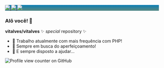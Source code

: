 <div style="background: linear-gradient(180deg, #0C7EB4 2%, #4D8789 80%);">
  <a href="https://instagram.com/vitalves" target="_blank">
    <img loading="lazy" src="https://img.shields.io/badge/-Instagram-%23E4405F?style=for-the-badge&logo=instagram&logoColor=white" target="_blank">
  </a>
  <a href = "mailto:contato@vitalves.com">
    <img loading="lazy" src="https://img.shields.io/badge/Gmail-D14836?style=for-the-badge&logo=gmail&logoColor=white" target="_blank">
  </a>
  <a href="https://www.linkedin.com/in/vitalves" target="_blank">
    <img loading="lazy" src="https://img.shields.io/badge/-LinkedIn-%230077B5?style=for-the-badge&logo=linkedin&logoColor=white" target="_blank">
  </a>
</div>

### Alô você! 👋

**vitalves/vitalves** ✨ _special_ repository ✨ 

- 🔭 Trabalho atualmente com mais frequência com PHP!
- 🌱 Sempre em busca do aperfeiçoamento!
- 👯 E sempre disposto a ajudar...


![Profile view counter on GitHub](https://komarev.com/ghpvc/?username=vitalves)
